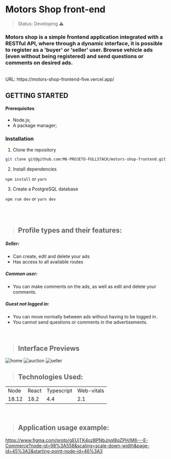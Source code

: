 # Motors Shop front-end

> Status: Developing ⚠️

### Motors shop is a simple frontend application integrated with a RESTful API, where through a dynamic interface, it is possible to register as a 'buyer' or 'seller' user. Browse vehicle ads (even without being registered) and send questions or comments on desired ads.
<br/>
URL: https://motors-shop-frontend-five.vercel.app/

## GETTING STARTED

#### Prerequisites

- Node.js;
- A package manager;
  
### Installation

1. Clone the repository

```bash
git clone git@github.com:M6-PROJETO-FULLSTACK/motors-shop-frontend.git
```

2. Install dependencies

 `npm install` or `yarn`
 
3. Create a PostgreSQL database

`npm rum dev` or `yarn dev`

<br/>
<br/>

> ## Profile types and their features:

  ##### **Seller**:
  + Can create, edit and delete your ads
  + Has access to all available routes

  ##### **Common user**:
  + You can make comments on the ads, as well as edit and delete your comments.

  ##### **Guest not logged in**:
  + You can move normally between ads without having to be logged in.
  + You cannot send questions or comments in the advertisements.
  <br/>

> ## Interface Previews
![home](https://i.imgur.com/SqGTzR3.png)
![auction](https://i.imgur.com/PMPreeE.png)
![seller](https://i.imgur.com/8OnQoUR.png)
<br/>

> ## Technologies Used:

<table>
  <tr>
    <td>Node</td>
    <td>React</td>
    <td>Typescript</td>
    <td>Web-vitals</td>
  </tr>
  <tr>
    <td>18.12</td>
    <td>18.2</td>
    <td>4.4</td>
    <td>2.1</td>
  </tr>
</table>

<br/> 

> ## Application usage example:
https://www.figma.com/proto/gEUjTK4ozBPNbJnqI8qZPH/M6---E-Commerce?node-id=98%3A558&scaling=scale-down-width&page-id=45%3A2&starting-point-node-id=46%3A3
